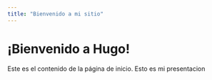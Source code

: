 ```yaml
---
title: "Bienvenido a mi sitio"
---
```


# ¡Bienvenido a Hugo!

Este es el contenido de la página de inicio.
Esto es mi presentacion